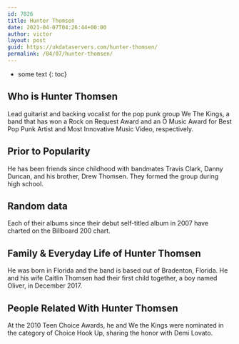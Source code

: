 ```yaml
---
id: 7826
title: Hunter Thomsen
date: 2021-04-07T04:26:44+00:00
author: victor
layout: post
guid: https://ukdataservers.com/hunter-thomsen/
permalink: /04/07/hunter-thomsen/
---
```


* some text
{: toc}


## Who is Hunter Thomsen



Lead guitarist and backing vocalist for the pop punk group We The Kings, a band that has won a Rock on Request Award and an O Music Award for Best Pop Punk Artist and Most Innovative Music Video, respectively.

                
                
                
## Prior to Popularity



He has been friends since childhood with bandmates Travis Clark, Danny Duncan, and his brother, Drew Thomsen. They formed the group during high school.

                
                
                
## Random data



Each of their albums since their debut self-titled album in 2007 have charted on the Billboard 200 chart.

                
                
                
## Family & Everyday Life of Hunter Thomsen



He was born in Florida and the band is based out of Bradenton, Florida. He and his wife Caitlin Thomsen had their first child together, a boy named Oliver, in December 2017.

                
                
                
## People Related With Hunter Thomsen



At the 2010 Teen Choice Awards, he and We the Kings were nominated in the category of Choice Hook Up, sharing the honor with Demi Lovato.

                
              
            
          
          
          